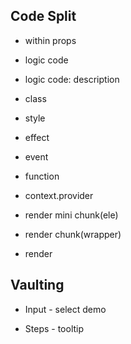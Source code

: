 ## Code Split

- within props

- logic code

- logic code: description

- class

- style

- effect

- event

- function

- context.provider

- render mini chunk(ele)

- render chunk(wrapper)

- render

## Vaulting

- Input - select demo

- Steps - tooltip